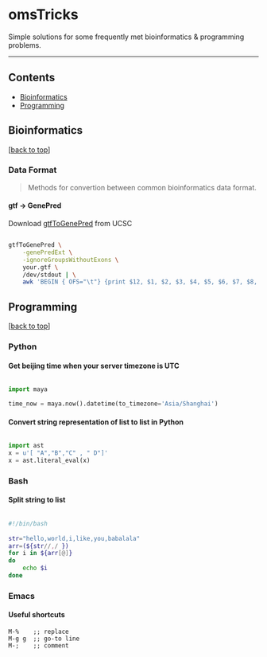 # omsTricks

Simple solutions for some frequently met bioinformatics & programming problems.

-----

## Contents

- [Bioinformatics](#bioinformatics)
- [Programming](#programming)


## Bioinformatics 
[[back to top](#contents)]

### Data Format

> Methods for convertion between common bioinformatics data format.

#### gtf -> GenePred

Download [gtfToGenePred](http://hgdownload.cse.ucsc.edu/admin/exe/linux.x86_64/gtfToGenePred) from UCSC

```bash

gtfToGenePred \
    -genePredExt \
    -ignoreGroupsWithoutExons \
    your.gtf \
    /dev/stdout | \
    awk 'BEGIN { OFS="\t"} {print $12, $1, $2, $3, $4, $5, $6, $7, $8, $9, $10}' > your.GenePred


```


## Programming
[[back to top](#contents)]

### Python

#### Get beijing time when your server timezone is UTC

```python

import maya

time_now = maya.now().datetime(to_timezone='Asia/Shanghai')

```

#### Convert string representation of list to list in Python

```python

import ast
x = u'[ "A","B","C" , " D"]'
x = ast.literal_eval(x)

```

### Bash

#### Split string to list

```bash

#!/bin/bash
  
str="hello,world,i,like,you,babalala" 
arr=(${str//,/ }) 
for i in ${arr[@]} 
do 
    echo $i 
done

```

### Emacs

#### Useful shortcuts

```
M-%    ;; replace
M-g g  ;; go-to line
M-;    ;; comment

```
